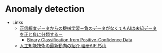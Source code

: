 # Anomaly detection

* Links
  * [正信頼度データからの機械学習－負のデータがなくてもAIは未知データを正と負に分類する－](https://aip.riken.jp/pressrelease/machine-learning181126/?lang=ja)
    * [Binary Classification from Positive-Confidence Data](https://papers.nips.cc/paper/7832-binary-classification-from-positive-confidence-data)
  * [人工知能技術の最新動向の紹介 理研AIP 杉山](https://www.mlit.go.jp/common/001244998.pdf)

